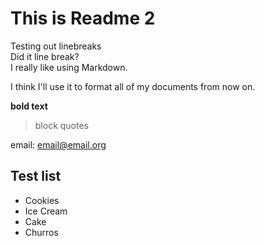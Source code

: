 # This is Readme 2

Testing out linebreaks  
Did it line break?  
I really like using Markdown.

I think I'll use it to format all of my documents from now on.

**bold text**

> block quotes

email: <email@email.org>

## Test list

* Cookies
* Ice Cream
* Cake
* Churros

